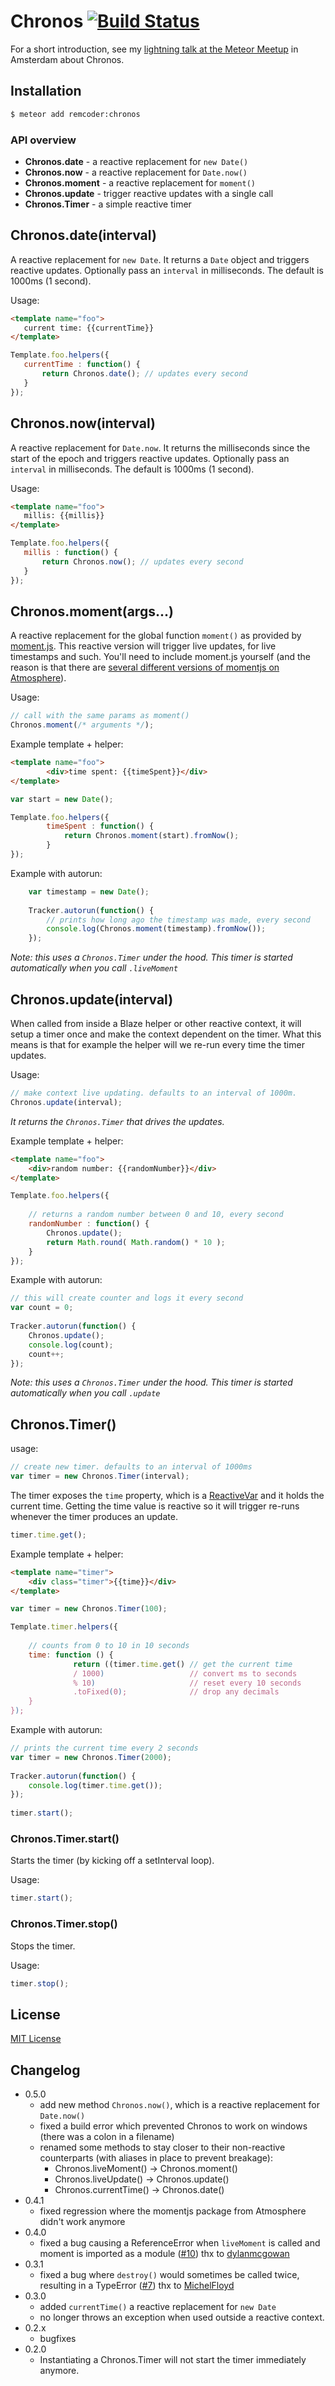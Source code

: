 # Chronos [![Build Status](https://travis-ci.org/remcoder/chronos.svg?branch=master)](https://travis-ci.org/remcoder/chronos)

For a short introduction, see my [lightning talk at the Meteor Meetup](http://vimeo.com/129601361) in Amsterdam about Chronos.

## Installation

```bash
$ meteor add remcoder:chronos
```

### API overview

 * __Chronos.date__ - a reactive replacement for `new Date()`
 * __Chronos.now__  - a reactive replacement for `Date.now()`
 * __Chronos.moment__ - a reactive replacement for `moment()` 
 * __Chronos.update__ - trigger reactive updates with a single call 
 * __Chronos.Timer__ - a simple reactive timer

## Chronos.date(interval)
A reactive replacement for `new Date`. It returns a `Date` object and triggers reactive updates.
Optionally pass an `interval` in milliseconds. The default is 1000ms (1 second).

Usage:

```html
<template name="foo">
   current time: {{currentTime}}
</template>
```

```javascript
Template.foo.helpers({
   currentTime : function() {
       return Chronos.date(); // updates every second
   }
});
```

## Chronos.now(interval)
A reactive replacement for `Date.now`. It returns the milliseconds since the start of the epoch and triggers reactive updates.
Optionally pass an `interval` in milliseconds. The default is 1000ms (1 second).

Usage:

```html
<template name="foo">
   millis: {{millis}}
</template>
```

```javascript
Template.foo.helpers({
   millis : function() {
       return Chronos.now(); // updates every second
   }
});
```

## Chronos.moment(args...)
A reactive replacement for the global function `moment()` as provided by [moment.js](http://momentjs.com/). This reactive version will trigger live updates, for live timestamps and such.
 You'll need to include moment.js yourself (and the reason is that there are [several different versions of momentjs on Atmosphere](https://atmospherejs.com/?q=moment)).

Usage:

```javascript
// call with the same params as moment()
Chronos.moment(/* arguments */); 
```
 
Example template + helper:

```html
<template name="foo">
		<div>time spent: {{timeSpent}}</div>
</template>
```

```javascript
var start = new Date();

Template.foo.helpers({
		timeSpent : function() {
    		return Chronos.moment(start).fromNow();
		}
});
```

Example with autorun:

```javascript
	var timestamp = new Date();
	
	Tracker.autorun(function() {
		// prints how long ago the timestamp was made, every second
		console.log(Chronos.moment(timestamp).fromNow());
	});
```
	
_Note: this uses a `Chronos.Timer` under the hood. This timer is started automatically when you call `.liveMoment`_

## Chronos.update(interval)
When called from inside a Blaze helper or other reactive context, it will setup a timer once and make the context dependent on the timer. What this means is that for example the helper will we re-run every time the timer updates.

Usage:

```javascript
// make context live updating. defaults to an interval of 1000m.
Chronos.update(interval);
```

_It returns the `Chronos.Timer` that drives the updates._
	
Example template + helper:

```html	
<template name="foo">
	<div>random number: {{randomNumber}}</div>
</template>
```	

```javascript
Template.foo.helpers({
	
	// returns a random number between 0 and 10, every second
	randomNumber : function() {
		Chronos.update();
		return Math.round( Math.random() * 10 );
	}
});
```

Example with autorun:

```javascript
// this will create counter and logs it every second
var count = 0;
	
Tracker.autorun(function() {
	Chronos.update();
	console.log(count);
	count++;
});
```
	
_Note: this uses a `Chronos.Timer` under the hood. This timer is started automatically when you call `.update`_


 
## Chronos.Timer()
usage:

```javascript
// create new timer. defaults to an interval of 1000ms
var timer = new Chronos.Timer(interval);
```
	
The timer exposes the `time` property, which is a [ReactiveVar](http://docs.meteor.com/#/full/reactivevar) and it holds the current time.
Getting the time value is reactive so it will trigger re-runs whenever the timer produces an update.

```javascript
timer.time.get();
```

Example template + helper:

```html	
<template name="timer">
	<div class="timer">{{time}}</div>
</template>
```

```javascript	
var timer = new Chronos.Timer(100);

Template.timer.helpers({
	
	// counts from 0 to 10 in 10 seconds
	time: function () {
	          return ((timer.time.get() // get the current time
	          / 1000)                   // convert ms to seconds
	          % 10)						// reset every 10 seconds
	          .toFixed(0);				// drop any decimals
	}	
});
```

Example with autorun: 	

```javascript
// prints the current time every 2 seconds
var timer = new Chronos.Timer(2000);
	
Tracker.autorun(function() {
	console.log(timer.time.get());
});
	
timer.start();
```

### Chronos.Timer.start()
Starts the timer (by kicking off a setInterval loop). 

Usage:

```javascript
timer.start();
```	

### Chronos.Timer.stop()
Stops the timer.

Usage:

```javascript
timer.stop();
```	

## License

[MIT License](LICENSE.txt)

## Changelog
 - 0.5.0
     - add new method `Chronos.now()`, which is a reactive replacement for `Date.now()`
     - fixed a build error which prevented Chronos to work on windows (there was a colon in a filename)
     - renamed some methods to stay closer to their non-reactive counterparts (with aliases in place to prevent breakage):
     	- Chronos.liveMoment() -> Chronos.moment()
     	- Chronos.liveUpdate() -> Chronos.update()
     	- Chronos.currentTime() -> Chronos.date()
 - 0.4.1
 	- fixed regression where the momentjs package from Atmosphere didn't work anymore
 - 0.4.0
    - fixed a bug causing a ReferenceError when `liveMoment` is called and moment is imported as a module
  ([#10](https://github.com/remcoder/chronos/issues/10))
  thx to [dylanmcgowan](https://github.com/dylanmcgowan)
 - 0.3.1
 	 - fixed a bug where `destroy()` would sometimes be called twice, resulting in a TypeError ([#7](https://github.com/remcoder/chronos/issues/7))
 	 thx to [MichelFloyd](https://github.com/MichelFloyd)
 - 0.3.0
	 - added `currentTime()` a reactive replacement for `new Date`
   	 - no longer throws an exception when used outside a reactive context.
 - 0.2.x
 	- bugfixes
 - 0.2.0
 	- Instantiating a Chronos.Timer will not start the timer immediately anymore.
